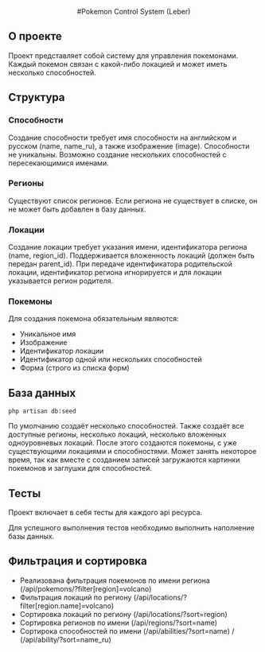<p align="center">
#Pokemon Control System (Leber) 
</p>


## О проекте

Проект представляет собой систему для управления покемонами. Каждый покемон связан с какой-либо локацией и может иметь несколько способностей. 

## Структура

### Способности

Создание способности требует имя способности на английском и русском (name, name_ru), а также изображение (image). Способности не уникальны. Возможно создание нескольких способностей с пересекающимися именами. 

### Регионы

Существуют список регионов. Если региона не существует в списке, он не может быть добавлен в базу данных.

### Локации

Создание локации требует указания имени, идентификатора региона (name, region_id). Поддерживается вложенность локаций (должен быть передан parent_id). При передаче идентификатора родительской локации, идентификатор региона игнорируется и для локации указывается регион родителя. 

### Покемоны

Для создания покемона обязательным являются:
- Уникальное имя
- Изображение
- Идентификатор локации
- Идентификатор одной или нескольких способностей
- Форма (строго из списка форм) 


## База данных

``` 
php artisan db:seed
``` 

По умолчанию создаёт несколько способностей. Также создаёт все доступные регионы, несколько локаций, несколько вложенных одноуровневых локаций. 
После этого создаются покемоны, с уже существующими локациями и способностями.
Может занять некоторое время, так как вместе с созданием записей загружаются картинки покемонов и заглушки для способностей.

## Тесты

Проект включает в себя тесты для каждого api ресурса. 

Для успешного выполнения тестов необходимо выполнить наполнение базы данных.


## Фильтрация и сортировка

- Реализована фильтрация покемонов по имени региона (/api/pokemons/?filter[region]=volcano)
- Фильтрация локаций по региону (/api/locations/?filter\[region.name]=volcano)
- Сортировка локаций по региону (/api/locations/?sort=region)
- Сортировка регионов по имени (/api/regions/?sort=name)
- Сортирока способностей по имени (/api/abilities/?sort=name) / (/api/ability/?sort=name_ru)



